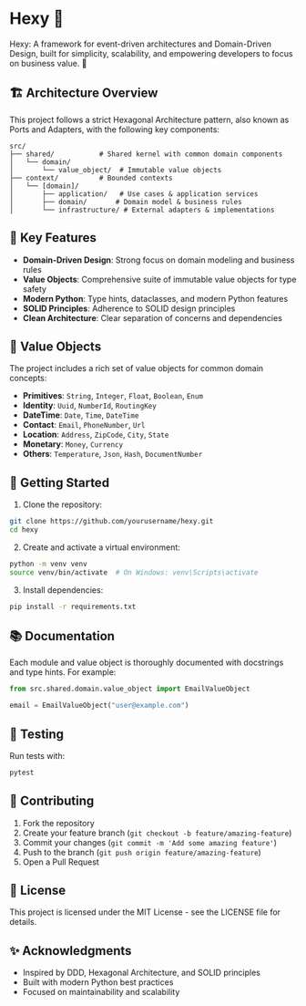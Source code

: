 # Hexy 🔷

Hexy: A framework for event-driven architectures and Domain-Driven Design, built for simplicity, scalability, and empowering developers to focus on business value. 🚀

## 🏗️ Architecture Overview

This project follows a strict Hexagonal Architecture pattern, also known as Ports and Adapters, with the following key components:

```
src/
├── shared/           # Shared kernel with common domain components
│   └── domain/
│       └── value_object/  # Immutable value objects
├── context/          # Bounded contexts
│   └── [domain]/
│       ├── application/   # Use cases & application services
│       ├── domain/       # Domain model & business rules
│       └── infrastructure/ # External adapters & implementations
```

## 🎯 Key Features

- **Domain-Driven Design**: Strong focus on domain modeling and business rules
- **Value Objects**: Comprehensive suite of immutable value objects for type safety
- **Modern Python**: Type hints, dataclasses, and modern Python features
- **SOLID Principles**: Adherence to SOLID design principles
- **Clean Architecture**: Clear separation of concerns and dependencies

## 🧱 Value Objects

The project includes a rich set of value objects for common domain concepts:

- **Primitives**: `String`, `Integer`, `Float`, `Boolean`, `Enum`
- **Identity**: `Uuid`, `NumberId`, `RoutingKey`
- **DateTime**: `Date`, `Time`, `DateTime`
- **Contact**: `Email`, `PhoneNumber`, `Url`
- **Location**: `Address`, `ZipCode`, `City`, `State`
- **Monetary**: `Money`, `Currency`
- **Others**: `Temperature`, `Json`, `Hash`, `DocumentNumber`

## 🚀 Getting Started

1. Clone the repository:
```bash
git clone https://github.com/yourusername/hexy.git
cd hexy
```

2. Create and activate a virtual environment:
```bash
python -m venv venv
source venv/bin/activate  # On Windows: venv\Scripts\activate
```

3. Install dependencies:
```bash
pip install -r requirements.txt
```

## 📚 Documentation

Each module and value object is thoroughly documented with docstrings and type hints. For example:

```python
from src.shared.domain.value_object import EmailValueObject

email = EmailValueObject("user@example.com")
```

## 🧪 Testing

Run tests with:
```bash
pytest
```

## 📝 Contributing

1. Fork the repository
2. Create your feature branch (`git checkout -b feature/amazing-feature`)
3. Commit your changes (`git commit -m 'Add some amazing feature'`)
4. Push to the branch (`git push origin feature/amazing-feature`)
5. Open a Pull Request

## 📜 License

This project is licensed under the MIT License - see the LICENSE file for details.

## ✨ Acknowledgments

- Inspired by DDD, Hexagonal Architecture, and SOLID principles
- Built with modern Python best practices
- Focused on maintainability and scalability
